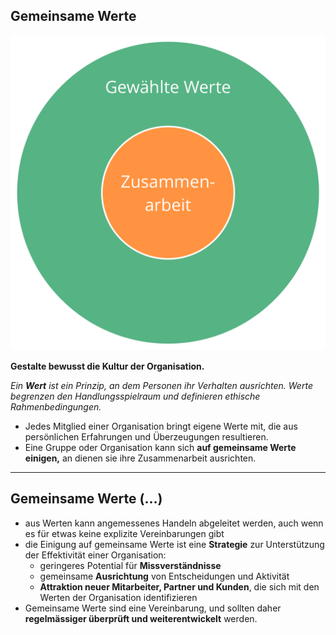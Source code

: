 ## Gemeinsame Werte

![right,fit](img/collaboration-values/chosen-values.png)

**Gestalte bewusst die Kultur der Organisation.**

*Ein **Wert** ist ein Prinzip, an dem Personen ihr Verhalten ausrichten. Werte begrenzen den Handlungsspielraum und definieren ethische Rahmenbedingungen.*

- Jedes Mitglied einer Organisation bringt eigene Werte mit, die aus persönlichen Erfahrungen und Überzeugungen resultieren.
- Eine Gruppe oder Organisation kann sich **auf gemeinsame Werte einigen,** an dienen sie ihre Zusammenarbeit ausrichten.

* * *

## Gemeinsame Werte (…)

- aus Werten kann angemessenes Handeln abgeleitet werden, auch wenn es für etwas keine explizite Vereinbarungen gibt
- die Einigung auf gemeinsame Werte ist eine **Strategie** zur Unterstützung der Effektivität einer Organisation: 
    - geringeres Potential für **Missverständnisse**
    - gemeinsame **Ausrichtung** von Entscheidungen und Aktivität
    - **Attraktion neuer Mitarbeiter, Partner und Kunden**, die sich mit den Werten der Organisation identifizieren
- Gemeinsame Werte sind eine Vereinbarung, und sollten daher **regelmässiger überprüft und weiterentwickelt** werden.